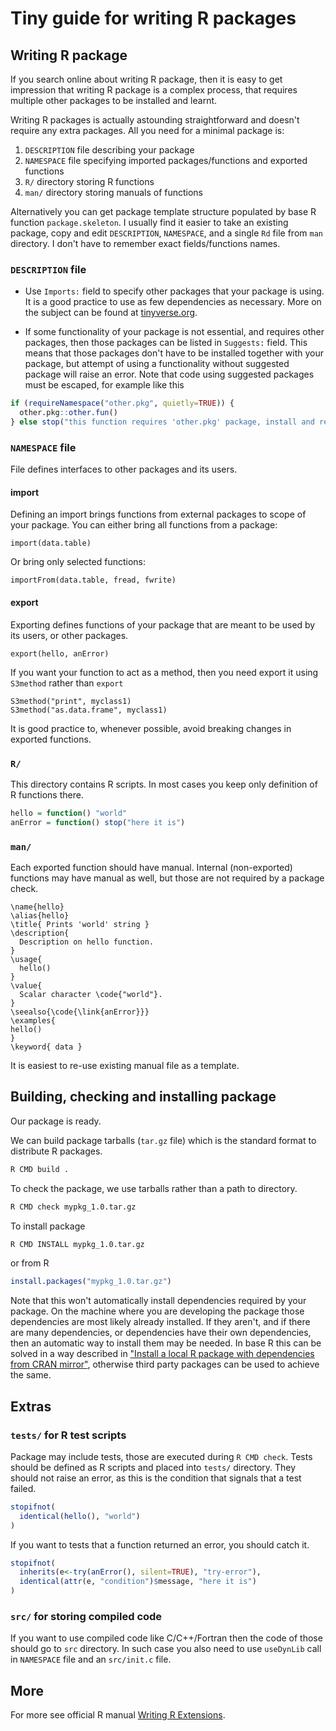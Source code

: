# Tiny guide for writing R packages

## Writing R package

If you search online about writing R package, then it is easy to get impression that writing R package is a complex process, that requires multiple other packages to be installed and learnt.

Writing R packages is actually astounding straightforward and doesn't require any extra packages.
All you need for a minimal package is:

1. `DESCRIPTION` file describing your package
2. `NAMESPACE` file specifying imported packages/functions and exported functions
3. `R/` directory storing R functions
4. `man/` directory storing manuals of functions

Alternatively you can get package template structure populated by base R function `package.skeleton`. I usually find it easier to take an existing package, copy and edit `DESCRIPTION`, `NAMESPACE`, and a single `Rd` file from `man` directory. I don't have to remember exact fields/functions names.

### `DESCRIPTION` file

- Use `Imports:` field to specify other packages that your package is using. It is a good practice to use as few dependencies as necessary. More on the subject can be found at [tinyverse.org](https://www.tinyverse.org).

- If some functionality of your package is not essential, and requires other packages, then those packages can be listed in `Suggests:` field. This means that those packages don't have to be installed together with your package, but attempt of using a functionality without suggested package will raise an error. Note that code using suggested packages must be escaped, for example like this
```R
if (requireNamespace("other.pkg", quietly=TRUE)) {
  other.pkg::other.fun()
} else stop("this function requires 'other.pkg' package, install and retry")
```

### `NAMESPACE` file

File defines interfaces to other packages and its users.

#### import

Defining an import brings functions from external packages to scope of your package.
You can either bring all functions from a package:
```
import(data.table)
```
Or bring only selected functions:
```
importFrom(data.table, fread, fwrite)
```

#### export

Exporting defines functions of your package that are meant to be used by its users, or other packages.
```
export(hello, anError)
```

If you want your function to act as a method, then you need export it using `S3method` rather than `export`
```
S3method("print", myclass1)
S3method("as.data.frame", myclass1)
```

It is good practice to, whenever possible, avoid breaking changes in exported functions.

### `R/`

This directory contains R scripts. In most cases you keep only definition of R functions there.

```R
hello = function() "world"
anError = function() stop("here it is")
```

### `man/`

Each exported function should have manual. Internal (non-exported) functions may have manual as well, but those are not required by a package check.
```Rd
\name{hello}
\alias{hello}
\title{ Prints 'world' string }
\description{
  Description on hello function.
}
\usage{
  hello()
}
\value{
  Scalar character \code{"world"}.
}
\seealso{\code{\link{anError}}}
\examples{
hello()
}
\keyword{ data }
```

It is easiest to re-use existing manual file as a template.

## Building, checking and installing package

Our package is ready.

We can build package tarballs (`tar.gz` file) which is the standard format to distribute R packages.

```sh
R CMD build .
```

To check the package, we use tarballs rather than a path to directory.

```sh
R CMD check mypkg_1.0.tar.gz
```

To install package

```sh
R CMD INSTALL mypkg_1.0.tar.gz
```

or from R
```R
install.packages("mypkg_1.0.tar.gz")
```

Note that this won't automatically install dependencies required by your package. On the machine where you are developing the package those dependencies are most likely already installed. If they aren't, and if there are many dependencies, or dependencies have their own dependencies, then an automatic way to install them may be needed. In base R this can be solved in a way described in ["Install a local R package with dependencies from CRAN mirror"](https://stackoverflow.com/a/74006901/2490497), otherwise third party packages can be used to achieve the same.

## Extras

### `tests/` for R test scripts

Package may include tests, those are executed during `R CMD check`. Tests should be defined as R scripts and placed into `tests/` directory. They should not raise an error, as this is the condition that signals that a test failed.

```R
stopifnot(
  identical(hello(), "world")
)
```

If you want to tests that a function returned an error, you should catch it.

```R
stopifnot(
  inherits(e<-try(anError(), silent=TRUE), "try-error"),
  identical(attr(e, "condition")$message, "here it is")
)
```

### `src/` for storing compiled code

If you want to use compiled code like C/C++/Fortran then the code of those should go to `src` directory. In such case you also need to use `useDynLib` call in `NAMESPACE` file and an `src/init.c` file.

## More

For more see official R manual [Writing R Extensions](https://cran.r-project.org/doc/manuals/r-release/R-exts.html).
